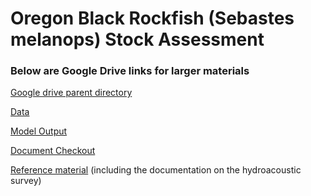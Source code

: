 # Oregon Black Rockfish (Sebastes melanops) Stock Assessment

### Below are Google Drive links for larger materials

[Google drive parent directory](https://drive.google.com/drive/folders/1PoQq-Nx5hnbTNQZ7EN29x6_oFMjf5JzW?usp=sharing)

[Data](https://drive.google.com/drive/folders/1rB3qoVqjjwsjVQeTLzt7UsLuDHx_rZV6?usp=sharing)

[Model Output](https://drive.google.com/drive/folders/1rB3qoVqjjwsjVQeTLzt7UsLuDHx_rZV6?usp=sharing)

[Document Checkout](https://docs.google.com/spreadsheets/d/1mobe4LujOz2AB3jWhKgW7CWWkquL5m-yJRnvnJVBA94/edit?usp=sharing)

[Reference material](https://drive.google.com/drive/folders/1GE08CqNsESsu4HpTFSZ76OpZ-z-6ROel?usp=sharing) (including the documentation on the hydroacoustic survey)

